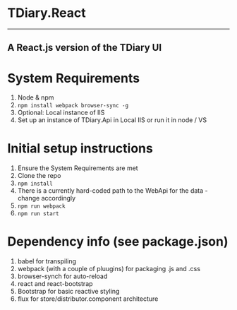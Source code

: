 # TDiary.React
---
A React.js version of the TDiary UI
---
# System Requirements
1. Node & npm
2. `npm install webpack browser-sync -g`
3. Optional: Local instance of IIS
4. Set up an instance of TDiary.Api in Local IIS or run it in node / VS

# Initial setup instructions
1. Ensure the System Requirements are met
2. Clone the repo
3. `npm install`
4. There is a currently hard-coded path to the WebApi for the data - change accordingly
5. `npm run webpack`
6. `npm run start`

# Dependency info (see package.json)
1. babel for transpiling
2. webpack (with a couple of pluugins) for packaging .js and .css
3. browser-synch for auto-reload
4. react and react-bootstrap
5. Bootstrap for basic reactive styling
6. flux for store/distributor.component architecture